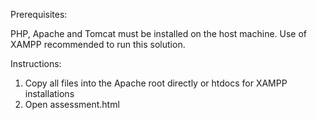 Prerequisites:

PHP, Apache and Tomcat must be installed on the host machine. Use of XAMPP recommended to run this solution.

Instructions:

1. Copy all files into the Apache root directly or htdocs for XAMPP installations
2. Open assessment.html
